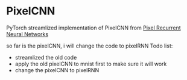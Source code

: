 # PixelCNN

PyTorch streamlized implementation of PixelCNN from [Pixel Recurrent Neural Networks](http://arxiv.org/abs/1601.06759)

so far is the pixelCNN, i will change the code to pixelRNN
Todo list:
- streamlized the old code
- apply the old pixelCNN to mnist first to make sure it will work
- change the pixelCNN to pixelRNN
